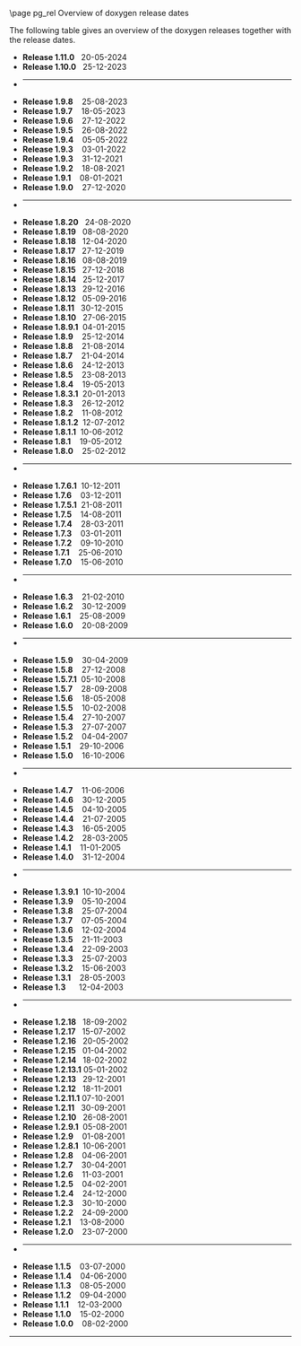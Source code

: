 \page pg_rel Overview of doxygen release dates

The following table gives an overview of the doxygen releases together with the release dates.
<ul class="multicol">
<li><b>Release 1.11.0</b>&nbsp;&nbsp; 20-05-2024</li>
<li><b>Release 1.10.0</b>&nbsp;&nbsp; 25-12-2023</li>
<li><hr></li>
<li><b>Release 1.9.8</b>&nbsp;&nbsp;&nbsp; 25-08-2023</li>
<li><b>Release 1.9.7</b>&nbsp;&nbsp;&nbsp; 18-05-2023</li>
<li><b>Release 1.9.6</b>&nbsp;&nbsp;&nbsp; 27-12-2022</li>
<li><b>Release 1.9.5</b>&nbsp;&nbsp;&nbsp; 26-08-2022</li>
<li><b>Release 1.9.4</b>&nbsp;&nbsp;&nbsp; 05-05-2022</li>
<li><b>Release 1.9.3</b>&nbsp;&nbsp;&nbsp; 03-01-2022</li>
<li><b>Release 1.9.3</b>&nbsp;&nbsp;&nbsp; 31-12-2021</li>
<li><b>Release 1.9.2</b>&nbsp;&nbsp;&nbsp; 18-08-2021</li>
<li><b>Release 1.9.1</b>&nbsp;&nbsp;&nbsp; 08-01-2021</li>
<li><b>Release 1.9.0</b>&nbsp;&nbsp;&nbsp; 27-12-2020</li>
<li><hr></li>
<li><b>Release 1.8.20</b>&nbsp;&nbsp; 24-08-2020</li>
<li><b>Release 1.8.19</b>&nbsp;&nbsp; 08-08-2020</li>
<li><b>Release 1.8.18</b>&nbsp;&nbsp; 12-04-2020</li>
<li><b>Release 1.8.17</b>&nbsp;&nbsp; 27-12-2019</li>
<li><b>Release 1.8.16</b>&nbsp;&nbsp; 08-08-2019</li>
<li><b>Release 1.8.15</b>&nbsp;&nbsp; 27-12-2018</li>
<li><b>Release 1.8.14</b>&nbsp;&nbsp; 25-12-2017</li>
<li><b>Release 1.8.13</b>&nbsp;&nbsp; 29-12-2016</li>
<li><b>Release 1.8.12</b>&nbsp;&nbsp; 05-09-2016</li>
<li><b>Release 1.8.11</b>&nbsp;&nbsp; 30-12-2015</li>
<li><b>Release 1.8.10</b>&nbsp;&nbsp; 27-06-2015</li>
<li><b>Release 1.8.9.1</b>&nbsp; 04-01-2015</li>
<li><b>Release 1.8.9</b>&nbsp;&nbsp;&nbsp; 25-12-2014</li>
<li><b>Release 1.8.8</b>&nbsp;&nbsp;&nbsp; 21-08-2014</li>
<li><b>Release 1.8.7</b>&nbsp;&nbsp;&nbsp; 21-04-2014</li>
<li><b>Release 1.8.6</b>&nbsp;&nbsp;&nbsp; 24-12-2013</li>
<li><b>Release 1.8.5</b>&nbsp;&nbsp;&nbsp; 23-08-2013</li>
<li><b>Release 1.8.4</b>&nbsp;&nbsp;&nbsp; 19-05-2013</li>
<li><b>Release 1.8.3.1</b>&nbsp; 20-01-2013</li>
<li><b>Release 1.8.3</b>&nbsp;&nbsp;&nbsp; 26-12-2012</li>
<li><b>Release 1.8.2</b>&nbsp;&nbsp;&nbsp; 11-08-2012</li>
<li><b>Release 1.8.1.2</b>&nbsp; 12-07-2012</li>
<li><b>Release 1.8.1.1</b>&nbsp; 10-06-2012</li>
<li><b>Release 1.8.1</b>&nbsp;&nbsp;&nbsp; 19-05-2012</li>
<li><b>Release 1.8.0</b>&nbsp;&nbsp;&nbsp; 25-02-2012</li>
<li><hr></li>
<li><b>Release 1.7.6.1</b>&nbsp; 10-12-2011</li>
<li><b>Release 1.7.6</b>&nbsp;&nbsp;&nbsp; 03-12-2011</li>
<li><b>Release 1.7.5.1</b>&nbsp; 21-08-2011</li>
<li><b>Release 1.7.5</b>&nbsp;&nbsp;&nbsp; 14-08-2011</li>
<li><b>Release 1.7.4</b>&nbsp;&nbsp;&nbsp; 28-03-2011</li>
<li><b>Release 1.7.3</b>&nbsp;&nbsp;&nbsp; 03-01-2011</li>
<li><b>Release 1.7.2</b>&nbsp;&nbsp;&nbsp; 09-10-2010</li>
<li><b>Release 1.7.1</b>&nbsp;&nbsp;&nbsp; 25-06-2010</li>
<li><b>Release 1.7.0</b>&nbsp;&nbsp;&nbsp; 15-06-2010</li>
<li><hr></li>
<li><b>Release 1.6.3</b>&nbsp;&nbsp;&nbsp; 21-02-2010</li>
<li><b>Release 1.6.2</b>&nbsp;&nbsp;&nbsp; 30-12-2009</li>
<li><b>Release 1.6.1</b>&nbsp;&nbsp;&nbsp; 25-08-2009</li>
<li><b>Release 1.6.0</b>&nbsp;&nbsp;&nbsp; 20-08-2009</li>
<li><hr></li>
<li><b>Release 1.5.9</b>&nbsp;&nbsp;&nbsp; 30-04-2009</li>
<li><b>Release 1.5.8</b>&nbsp;&nbsp;&nbsp; 27-12-2008</li>
<li><b>Release 1.5.7.1</b>&nbsp; 05-10-2008</li>
<li><b>Release 1.5.7</b>&nbsp;&nbsp;&nbsp; 28-09-2008</li>
<li><b>Release 1.5.6</b>&nbsp;&nbsp;&nbsp; 18-05-2008</li>
<li><b>Release 1.5.5</b>&nbsp;&nbsp;&nbsp; 10-02-2008</li>
<li><b>Release 1.5.4</b>&nbsp;&nbsp;&nbsp; 27-10-2007</li>
<li><b>Release 1.5.3</b>&nbsp;&nbsp;&nbsp; 27-07-2007</li>
<li><b>Release 1.5.2</b>&nbsp;&nbsp;&nbsp; 04-04-2007</li>
<li><b>Release 1.5.1</b>&nbsp;&nbsp;&nbsp; 29-10-2006</li>
<li><b>Release 1.5.0</b>&nbsp;&nbsp;&nbsp; 16-10-2006</li>
<li><hr></li>
<li><b>Release 1.4.7</b>&nbsp;&nbsp;&nbsp; 11-06-2006</li>
<li><b>Release 1.4.6</b>&nbsp;&nbsp;&nbsp; 30-12-2005</li>
<li><b>Release 1.4.5</b>&nbsp;&nbsp;&nbsp; 04-10-2005</li>
<li><b>Release 1.4.4</b>&nbsp;&nbsp;&nbsp; 21-07-2005</li>
<li><b>Release 1.4.3</b>&nbsp;&nbsp;&nbsp; 16-05-2005</li>
<li><b>Release 1.4.2</b>&nbsp;&nbsp;&nbsp; 28-03-2005</li>
<li><b>Release 1.4.1</b>&nbsp;&nbsp;&nbsp; 11-01-2005</li>
<li><b>Release 1.4.0</b>&nbsp;&nbsp;&nbsp; 31-12-2004</li>
<li><hr></li>
<li><b>Release 1.3.9.1</b>&nbsp; 10-10-2004</li>
<li><b>Release 1.3.9</b>&nbsp;&nbsp;&nbsp; 05-10-2004</li>
<li><b>Release 1.3.8</b>&nbsp;&nbsp;&nbsp; 25-07-2004</li>
<li><b>Release 1.3.7</b>&nbsp;&nbsp;&nbsp; 07-05-2004</li>
<li><b>Release 1.3.6</b>&nbsp;&nbsp;&nbsp; 12-02-2004</li>
<li><b>Release 1.3.5</b>&nbsp;&nbsp;&nbsp; 21-11-2003</li>
<li><b>Release 1.3.4</b>&nbsp;&nbsp;&nbsp; 22-09-2003</li>
<li><b>Release 1.3.3</b>&nbsp;&nbsp;&nbsp; 25-07-2003</li>
<li><b>Release 1.3.2</b>&nbsp;&nbsp;&nbsp; 15-06-2003</li>
<li><b>Release 1.3.1</b>&nbsp;&nbsp;&nbsp; 28-05-2003</li>
<li><b>Release 1.3</b>&nbsp;&nbsp;&nbsp;&nbsp;&nbsp; 12-04-2003</li>
<li><hr></li>
<li><b>Release 1.2.18</b>&nbsp;&nbsp; 18-09-2002</li>
<li><b>Release 1.2.17</b>&nbsp;&nbsp; 15-07-2002</li>
<li><b>Release 1.2.16</b>&nbsp;&nbsp; 20-05-2002</li>
<li><b>Release 1.2.15</b>&nbsp;&nbsp; 01-04-2002</li>
<li><b>Release 1.2.14</b>&nbsp;&nbsp; 18-02-2002</li>
<li><b>Release 1.2.13.1</b> 05-01-2002</li>
<li><b>Release 1.2.13</b>&nbsp;&nbsp; 29-12-2001</li>
<li><b>Release 1.2.12</b>&nbsp;&nbsp; 18-11-2001</li>
<li><b>Release 1.2.11.1</b> 07-10-2001</li>
<li><b>Release 1.2.11</b>&nbsp;&nbsp; 30-09-2001</li>
<li><b>Release 1.2.10</b>&nbsp;&nbsp; 26-08-2001</li>
<li><b>Release 1.2.9.1</b>&nbsp; 05-08-2001</li>
<li><b>Release 1.2.9</b>&nbsp;&nbsp;&nbsp; 01-08-2001</li>
<li><b>Release 1.2.8.1</b>&nbsp; 10-06-2001</li>
<li><b>Release 1.2.8</b>&nbsp;&nbsp;&nbsp; 04-06-2001</li>
<li><b>Release 1.2.7</b>&nbsp;&nbsp;&nbsp; 30-04-2001</li>
<li><b>Release 1.2.6</b>&nbsp;&nbsp;&nbsp; 11-03-2001</li>
<li><b>Release 1.2.5</b>&nbsp;&nbsp;&nbsp; 04-02-2001</li>
<li><b>Release 1.2.4</b>&nbsp;&nbsp;&nbsp; 24-12-2000</li>
<li><b>Release 1.2.3</b>&nbsp;&nbsp;&nbsp; 30-10-2000</li>
<li><b>Release 1.2.2</b>&nbsp;&nbsp;&nbsp; 24-09-2000</li>
<li><b>Release 1.2.1</b>&nbsp;&nbsp;&nbsp; 13-08-2000</li>
<li><b>Release 1.2.0</b>&nbsp;&nbsp;&nbsp; 23-07-2000</li>
<li><hr></li>
<li><b>Release 1.1.5</b>&nbsp;&nbsp;&nbsp; 03-07-2000</li>
<li><b>Release 1.1.4</b>&nbsp;&nbsp;&nbsp; 04-06-2000</li>
<li><b>Release 1.1.3</b>&nbsp;&nbsp;&nbsp; 08-05-2000</li>
<li><b>Release 1.1.2</b>&nbsp;&nbsp;&nbsp; 09-04-2000</li>
<li><b>Release 1.1.1</b>&nbsp;&nbsp;&nbsp; 12-03-2000</li>
<li><b>Release 1.1.0</b>&nbsp;&nbsp;&nbsp; 15-02-2000</li>
<li><b>Release 1.0.0</b>&nbsp;&nbsp;&nbsp; 08-02-2000</li>
</ul>
<hr>
